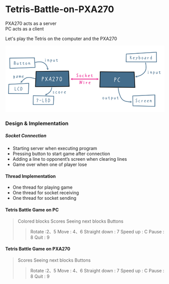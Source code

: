 # Tetris-Battle-on-PXA270

PXA270 acts as a server</br>
PC acts as a client

Let's play the Tetris on the computer and the PXA270

![alt text](https://github.com/BoBoLin/Tetris-Battle-on-PXA270/blob/master/simple%20structure.PNG)

### Design & Implementation

##### Socket Connection
+ Starting server when executing program
+ Pressing button to start game after connection
+ Adding a line to opponent’s screen when clearing  lines
+ Game over when one of player lose

#### Thread Implementation
+ One thread for playing game
+ One thread for socket receiving
+ One thread for socket sending


#### Tetris Battle Game on PC
> Colored blocks
> Scores
> Seeing next blocks
> Buttons
>>Rotate :2、5
>>Move : 4、6
>>Straight down : 7
>>Speed up : C
>>Pause : 8
>>Quit : 9

#### Tetris Battle Game on PXA270
> Scores
> Seeing next blocks
> Buttons
>>Rotate :2、5
>>Move : 4、6
>>Straight down : 7
>>Speed up : C
>>Pause : 8
>>Quit : 9
